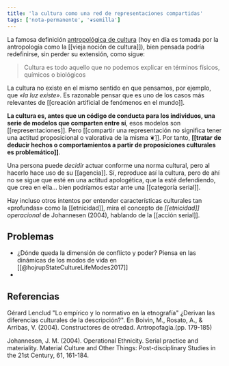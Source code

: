```yaml
---
title: 'la cultura como una red de representaciones compartidas'
tags: ['nota-permanente', '❦semilla']
---
```


La famosa definición [antropológica de cultura](http://www.filosofia.org/filomat/df406.htm) (hoy en día es tomada por la antropología como la [[vieja noción de cultura]]), bien pensada podría redefinirse, sin perder su extensión, como sigue:

>Cultura es todo aquello que no podemos explicar en términos físicos, químicos o biológicos

La cultura no existe en el mismo sentido en que pensamos, por ejemplo, que *«la luz existe»*. Es razonable pensar que es uno de los casos más relevantes de [[creación artificial de fenómenos en el mundo]].

**La cultura es, antes que un código de conducta para los individuos, una serie de modelos que comparten entre sí**, esos modelos son [[representaciones]]. Pero [[compartir una representación no significa tener una actitud proposicional o valorativa de la misma ❦]]. Por tanto, **[[tratar de deducir hechos o comportamientos a partir de proposiciones culturales es problemático]]**.

Una persona puede *decidir* actuar conforme una norma cultural, pero al hacerlo hace uso de su [[agencia]]. Sí, reproduce así la cultura, pero de ahí no se sigue que esté en una actitud apologética, que la esté defendiendo, que crea en ella... bien podríamos estar ante una [[categoría serial]].

Hay incluso otros intentos por entender características culturales tan «profundas» como la [[etnicidad]], mira el concepto de *[[etnicidad]] operacional* de Johannesen (2004), hablando de la [[acción serial]].

## Problemas

- ¿Dónde queda la dimensión de conflicto y poder? Piensa en las dinámicas de los modos de vida en [[@hojrupStateCultureLifeModes2017]]
- 

## Referencias

Gérard Lenclud  "Lo empírico y lo normativo en la etnografía" ¿Derivan las diferencias culturales de la descripción?". En  Boivin, M., Rosato, A., & Arribas, V. (2004). Constructores de otredad. Antropofagia.(pp. 179-185)

Johannesen, J. M. (2004). Operational Ethnicity. Serial practice and materiality. Material Culture and Other Things: Post-disciplinary Studies in the 21st Century, 61, 161-184.
